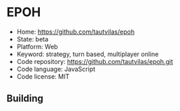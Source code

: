 # EPOH

- Home: https://github.com/tautvilas/epoh
- State: beta
- Platform: Web
- Keyword: strategy, turn based, multiplayer online
- Code repository: https://github.com/tautvilas/epoh.git
- Code language: JavaScript
- Code license: MIT

## Building
